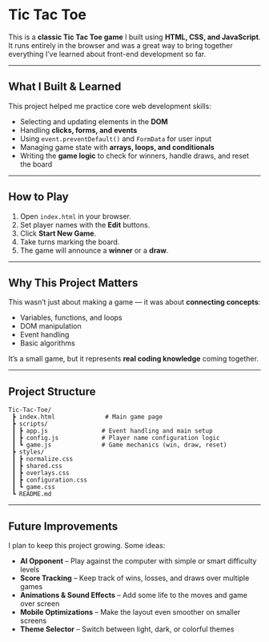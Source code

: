 # Tic Tac Toe  

This is a **classic Tic Tac Toe game** I built using **HTML, CSS, and JavaScript**.  
It runs entirely in the browser and was a great way to bring together everything I’ve learned about front-end development so far.  

---

## What I Built & Learned  
This project helped me practice core web development skills:  
- Selecting and updating elements in the **DOM**  
- Handling **clicks, forms, and events**  
- Using `event.preventDefault()` and `FormData` for user input  
- Managing game state with **arrays, loops, and conditionals**  
- Writing the **game logic** to check for winners, handle draws, and reset the board  

---

## How to Play  
1. Open `index.html` in your browser.  
2. Set player names with the **Edit** buttons.  
3. Click **Start New Game**.  
4. Take turns marking the board.  
5. The game will announce a **winner** or a **draw**.  

---

## Why This Project Matters  
This wasn’t just about making a game — it was about **connecting concepts**:  
- Variables, functions, and loops  
- DOM manipulation  
- Event handling  
- Basic algorithms  

It’s a small game, but it represents **real coding knowledge** coming together.  

---



## Project Structure  
```
Tic-Tac-Toe/
 ┣ index.html              # Main game page
 ┣ scripts/
 ┃ ┣ app.js               # Event handling and main setup
 ┃ ┣ config.js            # Player name configuration logic
 ┃ ┗ game.js              # Game mechanics (win, draw, reset)
 ┣ styles/
 ┃ ┣ normalize.css
 ┃ ┣ shared.css
 ┃ ┣ overlays.css
 ┃ ┣ configuration.css
 ┃ ┗ game.css
 ┗ README.md
```

---

## Future Improvements  
I plan to keep this project growing. Some ideas:  
- **AI Opponent** – Play against the computer with simple or smart difficulty levels  
- **Score Tracking** – Keep track of wins, losses, and draws over multiple games  
- **Animations & Sound Effects** – Add some life to the moves and game over screen  
- **Mobile Optimizations** – Make the layout even smoother on smaller screens  
- **Theme Selector** – Switch between light, dark, or colorful themes  

